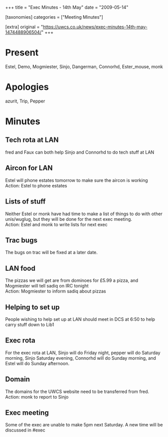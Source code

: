 +++
title = "Exec Minutes - 14th May"
date = "2009-05-14"

[taxonomies]
categories = ["Meeting Minutes"]

[extra]
original = "https://uwcs.co.uk/news/exec-minutes-14th-may-1474488906504/"
+++

# Present

Estel, Demo, Mogmiester, Sinjo, Dangerman, Connorhd, Ester\_mouse, monk

# Apologies

azurit, Trip, Pepper

# Minutes

## Tech rota at LAN

fred and Faux can both help Sinjo and Connorhd to do tech stuff at LAN

## Aircon for LAN

Estel will phone estates tomorrow to make sure the aircon is working  
Action: Estel to phone estates

## Lists of stuff

Neither Estel or monk have had time to make a list of things to do with other unis/wuglug, but they will be done for the next exec meeting.  
Action: Estel and monk to write lists for next exec

## Trac bugs

The bugs on trac will be fixed at a later date.

## LAN food

The pizzas we will get are from dominoes for £5.99 a pizza, and Mogmiester will tell sadiq on IRC tonight  
Action: Mogmiester to inform sadiq about pizzas

## Helping to set up

People wishing to help set up at LAN should meet in DCS at 6:50 to help carry stuff down to Lib1

## Exec rota

For the exec rota at LAN, Sinjo will do Friday night, pepper will do Saturday morning, Sinjo Saturday evening, Connorhd will do Sunday morning, and Estel will do Sunday afternoon.

## Domain

The domains for the UWCS website need to be transferred from fred.  
Action: monk to report to Sinjo

## Exec meeting

Some of the exec are unable to make 5pm next Saturday. A new time will be discussed in \#exec
